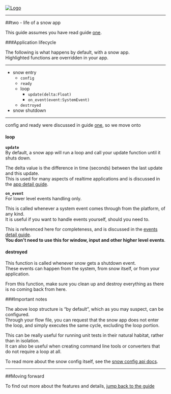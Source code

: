 [![Logo]({{{rel_path}}}images/logo.png)]({{{rel_path}}}index.html#guide)

---

##two - life of a snow app

This guide assumes you have read guide [one]({{{rel_path}}}guide/one.html).

###Application lifecycle

The following is what happens by default, with a snow app.   
Highlighted functions are overridden in your app.

---

- snow entry
    - `config`
    - `ready`
    - loop
        - `update(delta:Float)`
        - `on_event(event:SystemEvent)`
    - `destroyed`
- snow shutdown

---

config and ready were discussed in guide [one]({{{rel_path}}}guide/one.html), so we move onto

#### loop

**`update`**   
By default, a snow app will run a loop and call your update function until it shuts down.   

The delta value is the difference in time (seconds) between the last update and this update.   
This is used for many aspects of realtime applications and is discussed in the [app detail guide]({{{rel_path}}}guide/app.html).   

**`on_event`**   
For lower level events handling only.   

This is called whenever a system event comes through from the platform, of any kind.   
It is useful if you want to handle events yourself, should you need to.   

This is referenced here for completeness, and is discussed in the [events detail guide]({{{rel_path}}}guide/events.html).   
**You don't need to use this for window, input and other higher level events**. 

#### destroyed

This function is called whenever snow gets a shutdown event.   
These events can happen from the system, from snow itself, or from your application.

From this function, make sure you clean up and destroy everything as there is no coming back from here.

###Important notes

The above loop structure is “by default”, which as you may suspect, can be configured.   
Through your flow file, you can request that the snow app does not enter the loop, and simply executes the same cycle, excluding the loop portion.

This can be really useful for running unit tests in their natural habitat, rather than in isolation.   
It can also be useful when creating command line tools or converters that do not require a loop at all.

To read more about the snow config itself, see the [snow config api docs]({{{rel_path}}}api/snow/types/SnowConfig.html).

---

##Moving forward

To find out more about the features and details, [jump back to the guide]({{{rel_path}}}index.html#guide)

<br/><br/><br/>
<br/><br/><br/>

